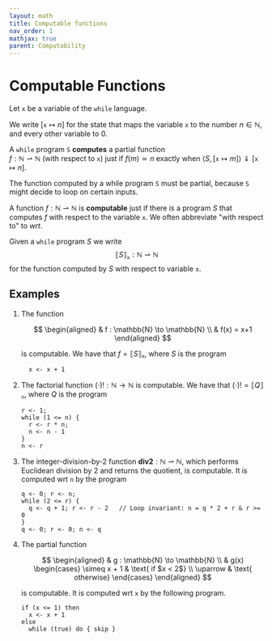 ```yaml
---
layout: math
title: Computable functions
nav_order: 1
mathjax: true
parent: Computability
---
```


# Computable Functions

Let $\texttt{x}$ be a variable of the `while` language.

We write $[\texttt{x} \mapsto n]$ for the state that maps the
variable $\texttt{x}$ to the number $n \in \mathbb{N}$, and every other variable to $0$.

A `while` program $\texttt{S}$ **computes** a partial function  
$f : \mathbb{N} ⇀ \mathbb{N}$ (with respect to $\texttt{x}$) just if $f(m)
\simeq n$ exactly when $\langle S, [\texttt{x} \mapsto m] \rangle
\Downarrow [\texttt{x} \mapsto n]$.

The function computed by a while program $\texttt{S}$ must be partial, because
$\texttt{S}$ might decide to loop on certain inputs.

A function $f : \mathbb{N} ⇀ \mathbb{N}$ is __computable__ just if there is a
program $S$ that computes $f$ with respect to the variable $\texttt{x}$. We
often abbreviate "with respect to" to _wrt_.

Given a `while` program $S$ we write
$$
  ⟦ S ⟧_{\texttt{x}} : \mathbb{N} ⇀ \mathbb{N}
$$
for the function computed by $S$ with respect to variable $\texttt{x}$.

## Examples

1. The function

   $$
   \begin{aligned}
   & f : \mathbb{N} \to \mathbb{N} \\
   & f(x) = x+1
   \end{aligned}
   $$
  
   is computable. We have that $f = ⟦ S ⟧_{\texttt{x}}$, where $S$ is the program
   ```
     x <- x + 1
   ```

2. The factorial function $(\cdot)! : \mathbb{N} \to \mathbb{N}$ is
   computable. We have that $(\cdot)! = ⟦ Q ⟧_{\texttt{n}}$, where $Q$ is the
   program
   ```
   r <- 1;
   while (1 <= n) {
     r <- r * n;
     n <- n - 1
   }
   n <- r
   ```

3. The integer-division-by-2 function $\textbf{div2} : \mathbb{N} ⇀
   \mathbb{N}$, which performs Euclidean division by 2 and returns the
   quotient, is computable. It is computed wrt `n` by the program
   ```
   q <- 0; r <- n;
   while (2 <= r) {
     q <- q + 1; r <- r - 2   // Loop invariant: n = q * 2 + r & r >= 0
   }
   q <- 0; r <- 0; n <- q
   ```

4. The partial function 

   $$
   \begin{aligned}
   & g : \mathbb{N} \to \mathbb{N} \\
   & g(x) \begin{cases}
      \simeq x + 1 & \text{ if $x < 2$} \\
      \uparrow     & \text{ otherwise}
     \end{cases}
   \end{aligned}
   $$

   is computable. It is computed wrt `x` by the following program.
   ```
   if (x <= 1) then
     x <- x + 1
   else
     while (true) do { skip }
   ```